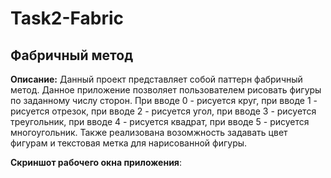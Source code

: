 # Task2-Fabric
## Фабричный метод
**Описание:** Данный проект представляет собой паттерн фабричный метод. Данное приложение позволяет пользователем рисовать фигуры по заданному числу сторон. При  вводе 0 - рисуется круг, при вводе 1 - рисуется отрезок, при вводе 2 - рисуется угол,
при вводе 3 - рисуется треугольник, при вводе 4 - рисуется квадрат, при вводе 5 - рисуется многоугольник. Также реализована возомжность задавать цвет фигурам и текстовая метка для нарисованной фигуры.


**Скриншот рабочего окна приложения**:
